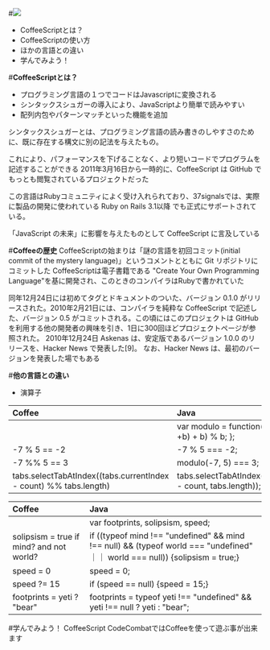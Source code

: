 
#<img src="http://coffeescript.org/documentation/images/logo.png">
- CoffeeScriptとは？
- CoffeeScriptの使い方
- ほかの言語との違い
- 学んでみよう！


#**CoffeeScriptとは？**
- プログラミング言語の１つでコードはJavascriptに変換される
- シンタックスシュガーの導入により、JavaScriptより簡単で読みやすい
- 配列内包やパターンマッチといった機能を追加

シンタックスシュガーとは、プログラミング言語の読み書きのしやすさのために、既に存在する構文に別の記法を与えたもの。 

これにより、パフォーマンスを下げることなく、より短いコードでプログラムを記述することができる 
2011年3月16日から一時的に、CoffeeScript は GitHub でもっとも閲覧されているプロジェクトだった

この言語はRubyコミュニティによく受け入れられており、37signalsでは、実際に製品の開発に使われている
Ruby on Rails 3.1以降 でも正式にサポートされている。

「JavaScript の未来」に影響を与えたものとして CoffeeScript に言及している

#**Coffeeの歴史**
CoffeeScriptの始まりは「謎の言語を初回コミット(initial commit of the mystery language)」というコメントとともに Git リポジトリにコミットした
CoffeeScriptは電子書籍である "Create Your Own Programming Language"を基に開発され、このときのコンパイラはRubyで書かれていた

同年12月24日には初めてタグとドキュメントのついた、バージョン 0.1.0 がリリースされた。2010年2月21日には、コンパイラを純粋な CoffeeScript で記述した、バージョン 0.5 がコミットされる。この頃にはこのプロジェクトは GitHub を利用する他の開発者の興味を引き、1日に300回ほどプロジェクトページが参照された。 2010年12月24日 Askenas は、安定版であるバージョン 1.0.0 のリリースを、Hacker News で発表した[9]。 なお、Hacker News は、最初のバージョンを発表した場でもある

#**他の言語との違い**
- 演算子

|Coffee                           |Java                               |
|:--------------------------------|:----------------------------------|
|                                 |var modulo = function(a, b) { return (+a % (b = +b) + b) % b; };|
|-7 % 5 == -2                     |-7 % 5 === -2;                     |
|-7 %% 5 == 3                     |modulo(-7, 5) === 3;               |
|tabs.selectTabAtIndex((tabs.currentIndex - count) %% tabs.length)|tabs.selectTabAtIndex(modulo(tabs.currentIndex - count, tabs.length));|

|Coffee                           |Java                               |
|:--------------------------------|:----------------------------------|
|                                 |var footprints, solipsism, speed;  |
|solipsism = true if mind? and not world?|if ((typeof mind !== "undefined" && mind !== null) && (typeof world === "undefined" ｜｜ world === null)) {solipsism = true;}|
|speed = 0                        |speed = 0;                         |
|speed ?= 15                      |if (speed == null) {speed = 15;}   |
|footprints = yeti ? "bear"       |footprints = typeof yeti !== "undefined" && yeti !== null ? yeti : "bear";|
#学んでみよう！
CoffeeScript
CodeCombatではCoffeeを使って遊ぶ事が出来ます
